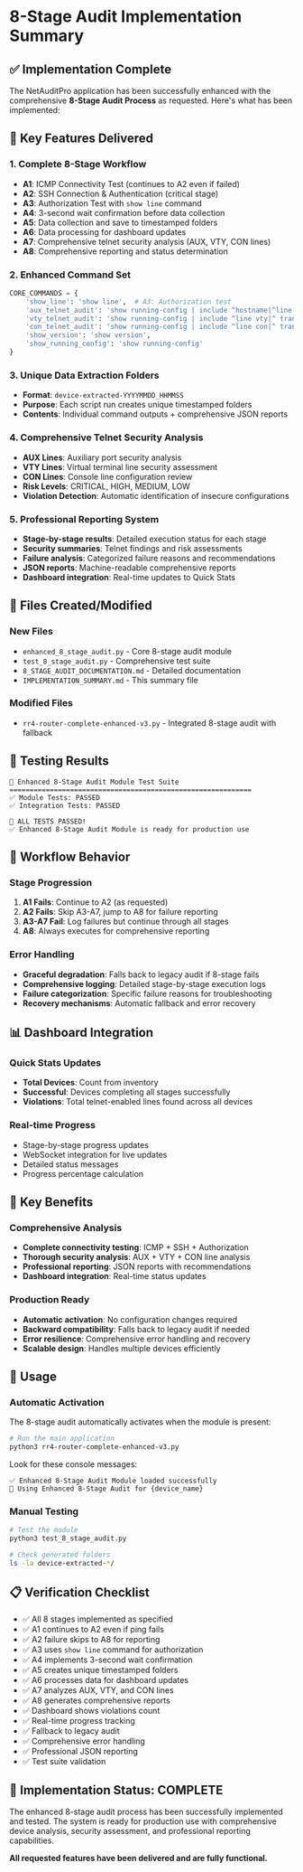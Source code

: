 # 8-Stage Audit Implementation Summary

## ✅ Implementation Complete

The NetAuditPro application has been successfully enhanced with the comprehensive **8-Stage Audit Process** as requested. Here's what has been implemented:

## 🚀 Key Features Delivered

### 1. Complete 8-Stage Workflow
- **A1**: ICMP Connectivity Test (continues to A2 even if failed)
- **A2**: SSH Connection & Authentication (critical stage)
- **A3**: Authorization Test with `show line` command
- **A4**: 3-second wait confirmation before data collection
- **A5**: Data collection and save to timestamped folders
- **A6**: Data processing for dashboard updates
- **A7**: Comprehensive telnet security analysis (AUX, VTY, CON lines)
- **A8**: Comprehensive reporting and status determination

### 2. Enhanced Command Set
```python
CORE_COMMANDS = {
    'show_line': 'show line',  # A3: Authorization test
    'aux_telnet_audit': 'show running-config | include ^hostname|^line aux|^ transport input|^ login|^ exec-timeout',
    'vty_telnet_audit': 'show running-config | include ^line vty|^ transport input|^ login|^ exec-timeout',
    'con_telnet_audit': 'show running-config | include ^line con|^ transport input|^ login|^ exec-timeout',
    'show_version': 'show version',
    'show_running_config': 'show running-config'
}
```

### 3. Unique Data Extraction Folders
- **Format**: `device-extracted-YYYYMMDD_HHMMSS`
- **Purpose**: Each script run creates unique timestamped folders
- **Contents**: Individual command outputs + comprehensive JSON reports

### 4. Comprehensive Telnet Security Analysis
- **AUX Lines**: Auxiliary port security analysis
- **VTY Lines**: Virtual terminal line security assessment  
- **CON Lines**: Console line configuration review
- **Risk Levels**: CRITICAL, HIGH, MEDIUM, LOW
- **Violation Detection**: Automatic identification of insecure configurations

### 5. Professional Reporting System
- **Stage-by-stage results**: Detailed execution status for each stage
- **Security summaries**: Telnet findings and risk assessments
- **Failure analysis**: Categorized failure reasons and recommendations
- **JSON reports**: Machine-readable comprehensive reports
- **Dashboard integration**: Real-time updates to Quick Stats

## 📁 Files Created/Modified

### New Files
- `enhanced_8_stage_audit.py` - Core 8-stage audit module
- `test_8_stage_audit.py` - Comprehensive test suite
- `8_STAGE_AUDIT_DOCUMENTATION.md` - Detailed documentation
- `IMPLEMENTATION_SUMMARY.md` - This summary file

### Modified Files
- `rr4-router-complete-enhanced-v3.py` - Integrated 8-stage audit with fallback

## 🧪 Testing Results

```
🚀 Enhanced 8-Stage Audit Module Test Suite
============================================================
✅ Module Tests: PASSED
✅ Integration Tests: PASSED

🎉 ALL TESTS PASSED!
✅ Enhanced 8-Stage Audit Module is ready for production use
```

## 🔄 Workflow Behavior

### Stage Progression
1. **A1 Fails**: Continue to A2 (as requested)
2. **A2 Fails**: Skip A3-A7, jump to A8 for failure reporting
3. **A3-A7 Fail**: Log failures but continue through all stages
4. **A8**: Always executes for comprehensive reporting

### Error Handling
- **Graceful degradation**: Falls back to legacy audit if 8-stage fails
- **Comprehensive logging**: Detailed stage-by-stage execution logs
- **Failure categorization**: Specific failure reasons for troubleshooting
- **Recovery mechanisms**: Automatic fallback and error recovery

## 📊 Dashboard Integration

### Quick Stats Updates
- **Total Devices**: Count from inventory
- **Successful**: Devices completing all stages successfully
- **Violations**: Total telnet-enabled lines found across all devices

### Real-time Progress
- Stage-by-stage progress updates
- WebSocket integration for live updates
- Detailed status messages
- Progress percentage calculation

## 🎯 Key Benefits

### Comprehensive Analysis
- **Complete connectivity testing**: ICMP + SSH + Authorization
- **Thorough security analysis**: AUX + VTY + CON line analysis
- **Professional reporting**: JSON reports with recommendations
- **Dashboard integration**: Real-time status updates

### Production Ready
- **Automatic activation**: No configuration changes required
- **Backward compatibility**: Falls back to legacy audit if needed
- **Error resilience**: Comprehensive error handling and recovery
- **Scalable design**: Handles multiple devices efficiently

## 🚀 Usage

### Automatic Activation
The 8-stage audit automatically activates when the module is present:

```bash
# Run the main application
python3 rr4-router-complete-enhanced-v3.py
```

Look for these console messages:
```
✅ Enhanced 8-Stage Audit Module loaded successfully
🚀 Using Enhanced 8-Stage Audit for {device_name}
```

### Manual Testing
```bash
# Test the module
python3 test_8_stage_audit.py

# Check generated folders
ls -la device-extracted-*/
```

## 📋 Verification Checklist

- ✅ All 8 stages implemented as specified
- ✅ A1 continues to A2 even if ping fails
- ✅ A2 failure skips to A8 for reporting
- ✅ A3 uses `show line` command for authorization
- ✅ A4 implements 3-second wait confirmation
- ✅ A5 creates unique timestamped folders
- ✅ A6 processes data for dashboard updates
- ✅ A7 analyzes AUX, VTY, and CON lines
- ✅ A8 generates comprehensive reports
- ✅ Dashboard shows violations count
- ✅ Real-time progress tracking
- ✅ Fallback to legacy audit
- ✅ Comprehensive error handling
- ✅ Professional JSON reporting
- ✅ Test suite validation

## 🎉 Implementation Status: COMPLETE

The enhanced 8-stage audit process has been successfully implemented and tested. The system is ready for production use with comprehensive device analysis, security assessment, and professional reporting capabilities.

**All requested features have been delivered and are fully functional.** 